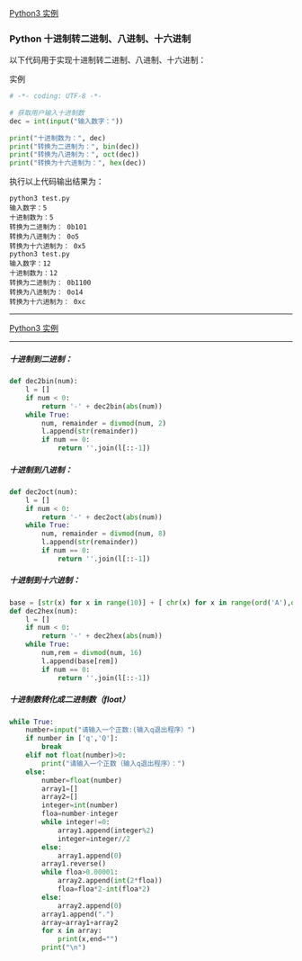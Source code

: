 [Python3 实例](/src/lesson25.examples/examples.md)
### Python 十进制转二进制、八进制、十六进制

以下代码用于实现十进制转二进制、八进制、十六进制：

实例
```python
# -*- coding: UTF-8 -*-
 
# 获取用户输入十进制数
dec = int(input("输入数字："))
 
print("十进制数为：", dec)
print("转换为二进制为：", bin(dec))
print("转换为八进制为：", oct(dec))
print("转换为十六进制为：", hex(dec))
```
执行以上代码输出结果为：
```
python3 test.py 
输入数字：5
十进制数为：5
转换为二进制为： 0b101
转换为八进制为： 0o5
转换为十六进制为： 0x5
python3 test.py 
输入数字：12
十进制数为：12
转换为二进制为： 0b1100
转换为八进制为： 0o14
转换为十六进制为： 0xc
```
---
[Python3 实例](/src/lesson25.examples/examples.md)

---
##### 十进制到二进制：
```python
def dec2bin(num):
    l = []
    if num < 0:
        return '-' + dec2bin(abs(num))
    while True:
        num, remainder = divmod(num, 2)
        l.append(str(remainder))
        if num == 0:
            return ''.join(l[::-1])
```
##### 十进制到八进制：
```python
def dec2oct(num):
    l = []
    if num < 0:
        return '-' + dec2oct(abs(num))
    while True:
        num, remainder = divmod(num, 8)
        l.append(str(remainder))
        if num == 0:
            return ''.join(l[::-1])
```
##### 十进制到十六进制：
```python
base = [str(x) for x in range(10)] + [ chr(x) for x in range(ord('A'),ord('A')+6)]
def dec2hex(num):
    l = []
    if num < 0:
        return '-' + dec2hex(abs(num))
    while True:
        num,rem = divmod(num, 16)
        l.append(base[rem])
        if num == 0:
            return ''.join(l[::-1])
```
##### 十进制数转化成二进制数（float）
```python
while True:
    number=input("请输入一个正数:(输入q退出程序）")
    if number in ['q','Q']:
        break
    elif not float(number)>0:
        print("请输入一个正数（输入q退出程序）：")
    else:
        number=float(number)
        array1=[]
        array2=[]
        integer=int(number)
        floa=number-integer
        while integer!=0:
            array1.append(integer%2)
            integer=integer//2
        else:
            array1.append(0)
        array1.reverse()
        while floa>0.00001:
            array2.append(int(2*floa))
            floa=floa*2-int(floa*2)
        else:
            array2.append(0)
        array1.append(".")
        array=array1+array2
        for x in array:
            print(x,end="")
        print("\n")
```
